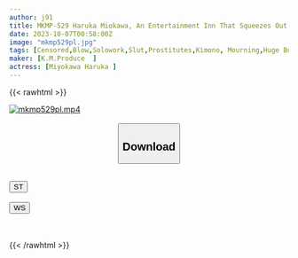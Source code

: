 ```yaml
---
author: j91
title: MKMP-529 Haruka Miokawa, An Entertainment Inn That Squeezes Out The Sperm Of Masochist Men Who Have Saved Up In The Village
date: 2023-10-07T00:58:00Z
image: "mkmp529pl.jpg"
tags: [Censored,Blow,Solowork,Slut,Prostitutes,Kimono, Mourning,Huge Butt	]
maker: [K.M.Produce  ]
actress: [Miyokawa Haruka ]
---
```



{{< rawhtml >}}

<div class="video" data-videoid="e2dDMzdZabSmJZ">
    <a href="javascript:;">
        <img src="https://my.j91.asia/posts/mkmp529pl/mkmp529pl.jpg" width="WIDTH" height="HEIGHT" alt="mkmp529pl.mp4" loading="lazy">
    </a>
</div>

<script type="text/javascript" src="https://j91.asia/asset/on-demand-st.js"></script>

<br>
  <link rel="stylesheet" href="https://j91.asia/asset/bs5.css">
  
  <center>
  <button class="btn btn-primary" type="button" data-bs-toggle="collapse" data-bs-target=".multi-collapse" aria-expanded="false" aria-controls="multiCollapseExample1 multiCollapseExample2"><h2>Download</h2></button></center>
</p>
<div class="row">
  <div class="col">
    <div class="collapse multi-collapse" id="multiCollapseExample1">
      <div class="card card-body">
	      	      <br>
<div class="buttons">  
<a href="https://streamtape.to/v/e2dDMzdZabSmJZ"><button class="btn-hover color-3"><i class="fa fa-download"></i> ST</button></a></div>
    </div>
  </div>
</div>
  <div class="col">
    <div class="collapse multi-collapse" id="multiCollapseExample2">
      <div class="card card-body">
	      <br>
<div class="buttons">
    <a href="https://wolfstream.tv/foi18wtjojlv"><button class="btn-hover color-9"><i class="fa fa-download"></i> WS</button></a></div>
<br><br>
      </div>
    </div>
  </div>
</div>

{{< /rawhtml >}}